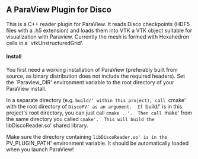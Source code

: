 ## A ParaView Plugin for Disco ##

This is a C++ reader plugin for ParaView. It reads Disco checkpoints (HDF5 files with a .h5 extension) and loads them into VTK a VTK object suitable for visualization with Paraview.  Currently the mesh is formed with Hexahedron cells in a `vtkUnstructuredGrid'.  

#### Install ####

You first need a working installation of ParaView (preferably built from source, as binary distribution does not include the required headers).  Set the `Paraview_DIR' environment variable to the root directory of your ParaView install.

In a separate directory (e.g. `build/' within this project), call `cmake' with the root directory of `DiscoPV' as an argument.  If `build/' is in this project's root directory, you can just call `cmake ..'.  Then call `make' from the same directory you called `cmake'.  This will build the `libDiscoReader.so' shared library.

Make sure the directory containing `libDiscoReader.so' is in the `PV_PLUGIN_PATH' environment variable. It should be automatically loaded when you launch ParaView!

